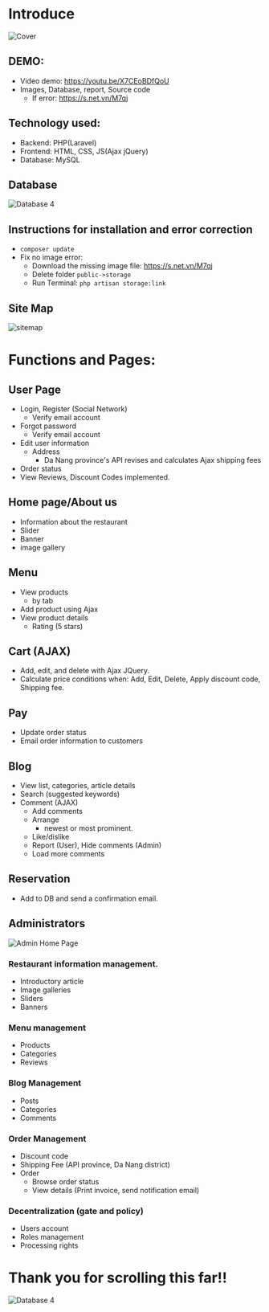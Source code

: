  
# Introduce
![Cover](docs/images/Cover.png)
## DEMO: 
* Video demo: https://youtu.be/X7CEoBDfQoU
* Images, Database, report, Source code
   * If error: https://s.net.vn/M7qj
## Technology used:
* Backend: PHP(Laravel)
* Frontend: HTML, CSS, JS(Ajax jQuery)
* Database: MySQL
## Database
![Database 4](docs/images/Database_4.png)

## Instructions for installation and error correction
* `composer update`
* Fix no image error:
  * Download the missing image file: https://s.net.vn/M7qj
  * Delete folder `public->storage`
  * Run Terminal: `php artisan storage:link`
## Site Map
![sitemap](docs/images/sitemap.png)
# Functions and Pages:
## User Page
* Login, Register (Social Network)
  * Verify email account
* Forgot password
  * Verify email account
* Edit user information
  * Address
    * Da Nang province's API revises and calculates Ajax shipping fees
* Order status
* View Reviews, Discount Codes implemented.

## Home page/About us
* Information about the restaurant
* Slider
* Banner
* image gallery

## Menu
* View products
  * by tab
* Add product using Ajax
* View product details
  * Rating (5 stars)

## Cart (AJAX)
* Add, edit, and delete with Ajax JQuery.
* Calculate price conditions when: Add, Edit, Delete, Apply discount code, Shipping fee.
## Pay
* Update order status
* Email order information to customers
## Blog
* View list, categories, article details
* Search (suggested keywords)
* Comment (AJAX)
  * Add comments
  * Arrange
    * newest or most prominent.
  * Like/dislike
  * Report (User), Hide comments (Admin)
  * Load more comments
## Reservation
* Add to DB and send a confirmation email.
## Administrators
![Admin Home Page](docs/images/admin.png)
### Restaurant information management.
  * Introductory article
  * Image galleries
  * Sliders
  * Banners
### Menu management
  * Products
  * Categories
  * Reviews
### Blog Management
  * Posts
  * Categories
  * Comments
### Order Management
  * Discount code
  * Shipping Fee (API province, Da Nang district)
  * Order
    * Browse order status
    * View details (Print invoice, send notification email)
### Decentralization (gate and policy)
  * Users account
  * Roles management
  * Processing rights
#                                         Thank you for scrolling this far!!
![Database 4](docs/images/thank_you.png)
